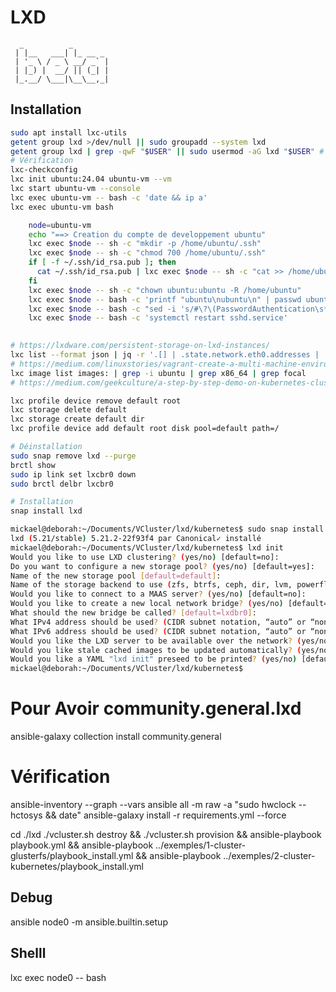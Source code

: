 # LXD

~~~text
  _          _        
 | |__   ___| |_ __ _ 
 | '_ \ / _ \ __/ _` |
 | |_) |  __/ || (_| |
 |_.__/ \___|\__\__,_|
~~~

## Installation

~~~bash
sudo apt install lxc-utils
getent group lxd >/dev/null || sudo groupadd --system lxd
getent group lxd | grep -qwF "$USER" || sudo usermod -aG lxd "$USER" # adding current user as an example
# Vérification
lxc-checkconfig
lxc init ubuntu:24.04 ubuntu-vm --vm
lxc start ubuntu-vm --console
lxc exec ubuntu-vm -- bash -c 'date && ip a'
lxc exec ubuntu-vm bash

    node=ubuntu-vm
    echo "==> Creation du compte de developpement ubuntu"
    lxc exec $node -- sh -c "mkdir -p /home/ubuntu/.ssh"
    lxc exec $node -- sh -c "chmod 700 /home/ubuntu/.ssh"
    if [ -f ~/.ssh/id_rsa.pub ]; then
      cat ~/.ssh/id_rsa.pub | lxc exec $node -- sh -c "cat >> /home/ubuntu/.ssh/authorized_keys"
    fi    
    lxc exec $node -- sh -c "chown ubuntu:ubuntu -R /home/ubuntu"
    lxc exec $node -- bash -c 'printf "ubuntu\nubuntu\n" | passwd ubuntu'
    lxc exec $node -- bash -c "sed -i 's/#\?\(PasswordAuthentication\s*\).*$/\1 yes/' /etc/ssh/sshd_config"
    lxc exec $node -- bash -c 'systemctl restart sshd.service'
    
~~~

~~~bash
# https://lxdware.com/persistent-storage-on-lxd-instances/
lxc list --format json | jq -r '.[] | .state.network.eth0.addresses | .[] | select (.family == "inet") | (.address)'
# https://medium.com/linuxstories/vagrant-create-a-multi-machine-environment-b90738383a7e
lxc image list images: | grep -i ubuntu | grep x86_64 | grep focal
# https://medium.com/geekculture/a-step-by-step-demo-on-kubernetes-cluster-creation-f183823c0411
~~~

~~~bash
lxc profile device remove default root
lxc storage delete default
lxc storage create default dir
lxc profile device add default root disk pool=default path=/

# Déinstallation
sudo snap remove lxd --purge
brctl show
sudo ip link set lxcbr0 down
sudo brctl delbr lxcbr0

# Installation
snap install lxd
~~~

~~~bash
mickael@deborah:~/Documents/VCluster/lxd/kubernetes$ sudo snap install lxd
lxd (5.21/stable) 5.21.2-22f93f4 par Canonical✓ installé
mickael@deborah:~/Documents/VCluster/lxd/kubernetes$ lxd init
Would you like to use LXD clustering? (yes/no) [default=no]: 
Do you want to configure a new storage pool? (yes/no) [default=yes]: 
Name of the new storage pool [default=default]: 
Name of the storage backend to use (zfs, btrfs, ceph, dir, lvm, powerflex) [default=zfs]: dir
Would you like to connect to a MAAS server? (yes/no) [default=no]: 
Would you like to create a new local network bridge? (yes/no) [default=yes]: 
What should the new bridge be called? [default=lxdbr0]: 
What IPv4 address should be used? (CIDR subnet notation, “auto” or “none”) [default=auto]: 
What IPv6 address should be used? (CIDR subnet notation, “auto” or “none”) [default=auto]: 
Would you like the LXD server to be available over the network? (yes/no) [default=no]: 
Would you like stale cached images to be updated automatically? (yes/no) [default=yes]: 
Would you like a YAML "lxd init" preseed to be printed? (yes/no) [default=no]: 
mickael@deborah:~/Documents/VCluster/lxd/kubernetes$
~~~

# Pour Avoir community.general.lxd
ansible-galaxy collection install community.general

# Vérification
ansible-inventory --graph --vars
ansible all -m raw -a "sudo hwclock --hctosys && date"
ansible-galaxy install -r requirements.yml --force

cd ./lxd
./vcluster.sh destroy && ./vcluster.sh provision && ansible-playbook playbook.yml && ansible-playbook ../exemples/1-cluster-glusterfs/playbook_install.yml && ansible-playbook ../exemples/2-cluster-kubernetes/playbook_install.yml

## Debug
ansible node0 -m ansible.builtin.setup

## Shelll
lxc exec node0 -- bash
